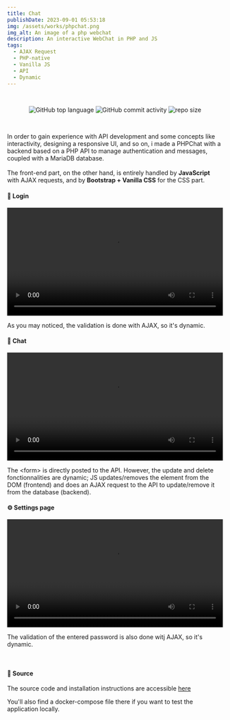 ```yaml
---
title: Chat
publishDate: 2023-09-01 05:53:18
img: /assets/works/phpchat.png
img_alt: An image of a php webchat
description: An interactive WebChat in PHP and JS  
tags:
  - AJAX Request
  - PHP-native
  - Vanilla JS
  - API
  - Dynamic
---
```


<div align="center">
  <br/>    
  
  ![GitHub top language](https://img.shields.io/github/languages/top/NullBrunk/PHPChat?style=for-the-badge)
  ![GitHub commit activity](https://img.shields.io/github/commit-activity/m/NullBrunk/PHPChat?style=for-the-badge)
  ![repo size](https://img.shields.io/github/repo-size/NullBrunk/PHPChat?style=for-the-badge)

  <br>
</div>


In order to gain experience with API development and some concepts like interactivity, designing a responsive UI, and so on, i made a PHPChat with a backend based on a PHP API to manage authentication and messages, coupled with a MariaDB database.
<br><br>
The front-end part, on the other hand, is entirely handled by **JavaScript** with AJAX requests, and by **Bootstrap + Vanilla CSS** for the CSS part.

#### 🔐 Login

<video controls style="width: 100%;">
  <source src="https://github.com/NullBrunk/PHPChat/assets/125673909/d5de75cd-9410-4fae-b0c1-2001a0a46c63" type="video/mp4" />
</video>

As you may noticed, the validation is done with AJAX, so it's dynamic.

#### 💬 Chat 

<video controls style="width: 100%;">
  <source src="https://github.com/NullBrunk/PHPChat/assets/125673909/57a08d7c-36eb-4879-a80d-c4a467fbe4b5" type="video/mp4" />
</video>

The \<form\> is directly posted to the API. However, the update and delete fonctionnalities are dynamic; JS updates/removes the element from the DOM (frontend) and does an AJAX request to the API to update/remove it from the database (backend).

#### ⚙️ Settings page

<video controls style="width: 100%;">
  <source src="https://github.com/NullBrunk/PHPChat/assets/125673909/8b722d85-87a6-4c55-b98c-7414ab3b9157" type="video/mp4" />
</video>

The validation of the entered password is also done witj AJAX, so it's dynamic.

<br>


#### 📂 Source

The source code and installation instructions are accessible <a href="https://github.com/NullBrunk/PHPChat" target="_blank">here</a>

You'll also find a docker-compose file there if you want to test the application locally.

